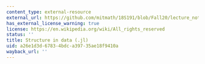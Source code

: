 ```yaml
---
content_type: external-resource
external_url: https://github.com/mitmath/18S191/blob/Fall20/lecture_notebooks/week3/02-structure-in-data-PCA.jl
has_external_license_warning: true
license: https://en.wikipedia.org/wiki/All_rights_reserved
status: ''
title: Structure in data (.jl)
uid: a26e1d3d-6783-4bdc-a397-35ae18f9410a
wayback_url: ''
---
```

